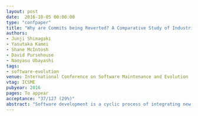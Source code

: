 ```yaml
---
layout: post
date:  2016-10-05 00:00:00
type: "confpaper"
title: "Why are Commits being Reverted? A Comparative Study of Industrial and Open Source Projects"
authors:
- Junji Shimagaki
- Yasutaka Kamei
- Shane McIntosh
- David Pursehouse
- Naoyasu Ubayashi
tags:
- software-evolution
venue: International Conference on Software Maintenance and Evolution
vtag: ICSME
pubyear: 2016
pages: To appear
acceptance: "37/127 (29%)"
abstract: "Software development is a cyclic process of integrating new features while introducing and fixing defects. During development, commits that modify source code files are uploaded to the version control systems of projects. Occasionally, these commits need to be reverted, i.e., the code changes need to be completely backed out of the software project. While one can often speculate about the purpose of reverted commits (e.g., the commit may have caused integration or build problems), little empirical evidence exists to substantiate such claims. The goal of this paper is to better understand why commits are reverted in large software systems. To that end, we quantitatively study two proprietary and four open source projects to measure: (1) the proportion of commits that are reverted, (2) the amount of time that commits that are eventually reverted persist within a codebase, and (3) the most frequent reasons why commits are reverted. Our results show that 1%-5% of the commits in the studied systems are reverted. Those commits that are eventually reverted persist within the codebase for 1-35 days (median). Furthermore, we identify 13 common reasons for reverting commits, and the distribution of reasons for reverted commits varies broadly from project to project. A complementary qualitative analysis suggests that many reverted commits could have been avoided with better team communication and change awareness. These results have been used to make improvements to the Sony Mobile development process."
---
```

